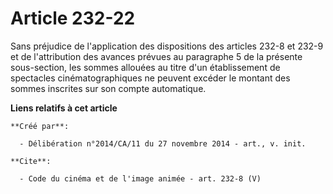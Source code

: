 # Article 232-22

Sans préjudice de l'application des dispositions des articles 232-8 et 232-9 et de l'attribution des avances prévues au
paragraphe 5 de la présente sous-section, les sommes allouées au titre d'un établissement de spectacles cinématographiques ne
peuvent excéder le montant des sommes inscrites sur son compte automatique.

**Liens relatifs à cet article**

	**Créé par**:

	  - Délibération n°2014/CA/11 du 27 novembre 2014 - art., v. init.

	**Cite**:

	  - Code du cinéma et de l'image animée - art. 232-8 (V)
